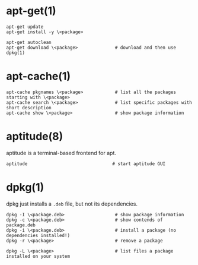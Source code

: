 
# apt-get(1)

    apt-get update
    apt-get install -y \<package>
    
    apt-get autoclean
    apt-get download \<package>              # download and then use dpkg(1)

# apt-cache(1)

    apt-cache pkgnames \<package>            # list all the packages starting with \<package>
    apt-cache search \<package>              # list specific packages with short description
    apt-cache show \<package>                # show package information

# aptitude(8)

aptitude is a terminal-based frontend for apt.

    aptitude                                # start aptitude GUI

# dpkg(1)

dpkg just installs a `.deb` file, but not its dependencies.


    dpkg -I \<package.deb>                   # show package information
    dpkg -c \<package.deb>                   # show contends of package.deb
    dpkg -i \<package.deb>                   # install a package (no dependencies installed!)
    dpkg -r \<package>                       # remove a package

    dpkg -L \<package>                       # list files a package installed on your system
